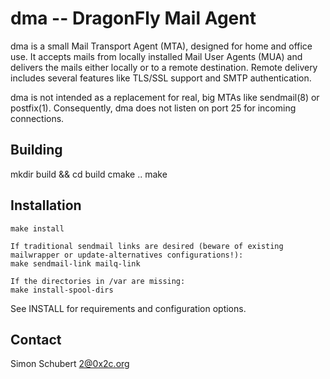 dma -- DragonFly Mail Agent
===========================

dma is a small Mail Transport Agent (MTA), designed for home and
office use.  It accepts mails from locally installed Mail User Agents (MUA)
and delivers the mails either locally or to a remote destination.
Remote delivery includes several features like TLS/SSL support and
SMTP authentication.

dma is not intended as a replacement for real, big MTAs like sendmail(8)
or postfix(1).  Consequently, dma does not listen on port 25 for
incoming connections.


Building
--------

mkdir build && cd build
cmake ..
make

Installation
------------

	make install
	
	If traditional sendmail links are desired (beware of existing mailwrapper or update-alternatives configurations!):
	make sendmail-link mailq-link

	If the directories in /var are missing:
	make install-spool-dirs

See INSTALL for requirements and configuration options.


Contact
-------

Simon Schubert <2@0x2c.org>
